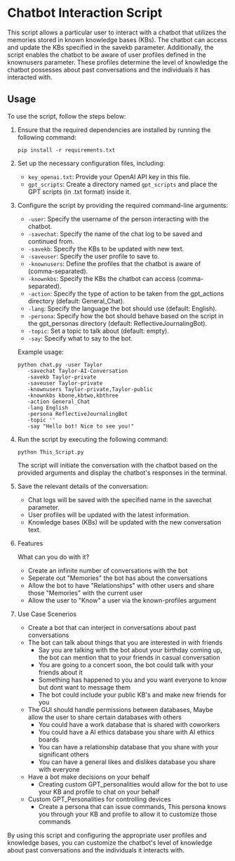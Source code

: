 # Chatbot Interaction Script

This script allows a particular user to interact with a chatbot that utilizes the memories stored in known knowledge bases (KBs). The chatbot can access and update the KBs specified in the savekb parameter. Additionally, the script enables the chatbot to be aware of user profiles defined in the knownusers parameter. These profiles determine the level of knowledge the chatbot possesses about past conversations and the individuals it has interacted with.

## Usage

To use the script, follow the steps below:

1. Ensure that the required dependencies are installed by running the following command:

   ```
   pip install -r requirements.txt
   ```

2. Set up the necessary configuration files, including:

   - `key_openai.txt`: Provide your OpenAI API key in this file.
   - `gpt_scripts`: Create a directory named `gpt_scripts` and place the GPT scripts (in .txt format) inside it.

3. Configure the script by providing the required command-line arguments:

   - `-user`: Specify the username of the person interacting with the chatbot.
   - `-savechat`: Specify the name of the chat log to be saved and continued from.
   - `-savekb`: Specify the KBs to be updated with new text.
   - `-saveuser`: Specify the user profile to save to.
   - `-knownusers`: Define the profiles that the chatbot is aware of (comma-separated).
   - `-knownkbs`: Specify the KBs the chatbot can access (comma-separated).
   - `-action`: Specify the type of action to be taken from the gpt_actions directory (default: General_Chat).
   - `-lang`: Specify the language the bot should use (default: English).
   - `-persona`: Specify how the bot should behave based on the script in the gpt_personas directory (default: ReflectiveJournalingBot).
   - `-topic`: Set a topic to talk about (default: empty).
   - `-say`: Specify what to say to the bot.

   Example usage:
   ```
   python chat.py -user Taylor 
      -savechat Taylor-AI-Conversation 
      -savekb Taylor-private 
      -saveuser Taylor-private 
      -knownusers Taylor-private,Taylor-public 
      -knownkbs kbone,kbtwo,kbthree 
      -action General_Chat 
      -lang English 
      -persona ReflectiveJournalingBot 
      -topic '' 
      -say "Hello bot! Nice to see you!"
   ```

4. Run the script by executing the following command:

   ```
   python This_Script.py
   ```

   The script will initiate the conversation with the chatbot based on the provided arguments and display the chatbot's responses in the terminal.

5. Save the relevant details of the conversation:

   - Chat logs will be saved with the specified name in the savechat parameter.
   - User profiles will be updated with the latest information.
   - Knowledge bases (KBs) will be updated with the new conversation text.

6. Features

   What can you do with it?
   
   - Create an infinite number of conversations with the bot
   - Seperate out "Memories" the bot has about the conversations
   - Allow the bot to have "Relationships" with other users and share those "Memories" with the current user
   - Allow the user to "Know" a user via the known-profiles argument

7. Use Case Scenerios

   - Create a bot that can interject in conversations about past conversations
   - The bot can talk about things that you are interested in with friends
      - Say you are talking with the bot about your birthday coming up, the bot can mention that to your friends in casual conversation
      - You are going to a concert soon, the bot could talk with your friends about it
      - Something has happened to you and you want everyone to know but dont want to message them
      - The bot could include your public KB's and make new friends for you
   - The GUI should handle permissions between databases, Maybe allow the user to share certain databases with others
      - You could have a work database that is shared with coworkers
      - You could have a AI ethics database you share with AI ethics boards
      - You can have a relationship database that you share with your significant others
      - You can have a general likes and dislikes database you share with everyone
   - Have a bot make decisions on your behalf
      - Creating custom GPT_personalities would allow for the bot to use your KB and profile to chat on your behalf
   - Custom GPT_Personalities for controlling devices
      - Create a persona that can issue commands, This persona knows you through your KB and profile to allow it to customize those commands

By using this script and configuring the appropriate user profiles and knowledge bases, you can customize the chatbot's level of knowledge about past conversations and the individuals it interacts with.